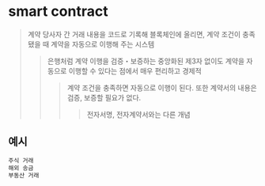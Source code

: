 # smart contract

> 계약 당사자 간 거래 내용을 코드로 기록해 블록체인에 올리면, 계약 조건이 충족됐을 때 계약을 자동으로 이행해 주는 시스템
>
> > 은행처럼 계약 이행을 검증・보증하는 중앙화된 제3자 없이도 계약을 자동으로 이행할 수 있다는 점에서 매우 편리하고 경제적
> >
> > > 계약 조건을 충족하면 자동으로 이행이 된다. 또한 계약서의 내용은 검증, 보증할 필요가 없다.
> > >
> > > > 전자서명, 전자계약서와는 다른 개념

## 예시

```txt
주식 거래
해외 송금
부동산 거래
```
